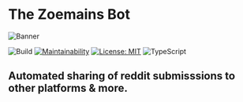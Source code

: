 # The Zoemains Bot
![Banner](https://i.imgur.com/NiXCe7Q.jpg)

![Build](https://github.com/prazdevs/zoemains-bot/workflows/Build/badge.svg?branch=master) [![Maintainability](https://api.codeclimate.com/v1/badges/d45a9175718fe108867b/maintainability)](https://codeclimate.com/github/prazdevs/zoemains-bot/maintainability) [![License: MIT](https://img.shields.io/badge/License-MIT-yellow.svg)](https://opensource.org/licenses/MIT) ![TypeScript](https://badgen.net/badge/icon/TypeScript?icon=typescript&label)

## Automated sharing of reddit submisssions to other platforms & more.
